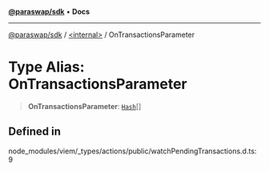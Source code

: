 [**@paraswap/sdk**](../../README.md) • **Docs**

***

[@paraswap/sdk](../../globals.md) / [\<internal\>](../README.md) / OnTransactionsParameter

# Type Alias: OnTransactionsParameter

> **OnTransactionsParameter**: [`Hash`](Hash.md)[]

## Defined in

node\_modules/viem/\_types/actions/public/watchPendingTransactions.d.ts:9
